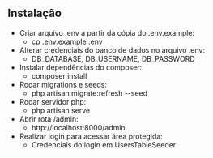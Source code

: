 ## Instalação
  - Criar arquivo .env a partir da cópia do .env.example:
    - cp .env.example .env
  - Alterar credenciais do banco de dados no arquivo .env:
    - DB_DATABASE, DB_USERNAME, DB_PASSWORD
  - Instalar dependências do composer:
    - composer install
  - Rodar migrations e seeds:
    - php artisan migrate:refresh --seed
  - Rodar servidor php:
    - php artisan serve
  - Abrir rota /admin:
    - http://localhost:8000/admin
  - Realizar login para acessar área protegida:
    - Credenciais do login em UsersTableSeeder  
    


